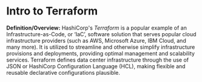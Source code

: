 # Intro to Terraform
  
**Definition/Overview:** HashiCorp's *Terraform* is a popular example of an Infrastructure-as-Code, or ‘IaC’, software solution that serves popular cloud infrastructure providers (such as AWS, Microsoft Azure, IBM Cloud, and many more). It is utilized to streamline and otherwise simplify infrastructure provisions and deployments, providing optimal management and scalability services. Terraform defines data center infrastructure through the use of JSON or HashiCorp Configuration Language (HCL), making flexible and reusable declarative configurations plausible.
